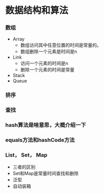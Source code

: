 # 数据结构和算法

### 数组
* Array
  - 数组访问其中任意位置的时间是常量的。
  - 数组删除一个元素是时间是n
* Link
  - 访问一个元素的时间是n
  - 删除一个元素的时间是常量
* Stack
* Queue

### 排序

### 查找

### hash算法是啥意思，大概介绍一下

### equals方法和hashCode方法

### List， Set， Map
* 三者的区别
* Set和Map是常量时间查找和删除
* 泛型
* 自动装箱
